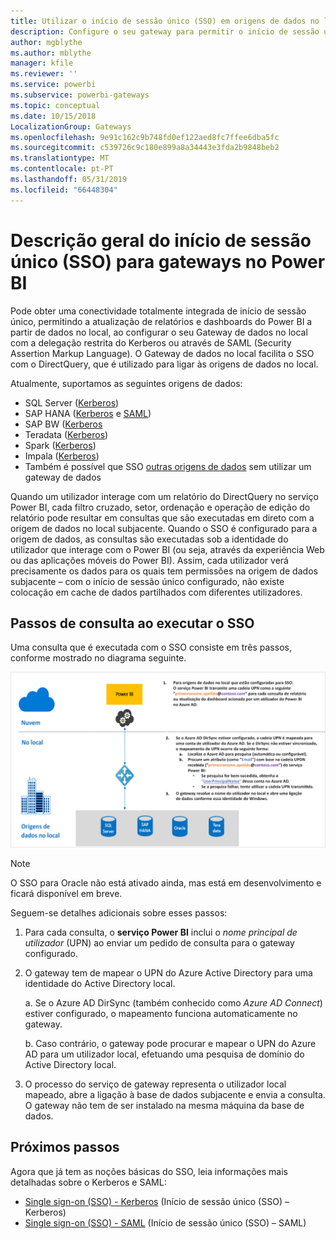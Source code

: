 ```yaml
---
title: Utilizar o início de sessão único (SSO) em origens de dados no local
description: Configure o seu gateway para permitir o início de sessão único (SSO) a partir do Power BI em origens de dados no local.
author: mgblythe
ms.author: mblythe
manager: kfile
ms.reviewer: ''
ms.service: powerbi
ms.subservice: powerbi-gateways
ms.topic: conceptual
ms.date: 10/15/2018
LocalizationGroup: Gateways
ms.openlocfilehash: 9e91c162c9b748fd0ef122aed8fc7ffee6dba5fc
ms.sourcegitcommit: c539726c9c180e899a8a34443e3fda2b9848beb2
ms.translationtype: MT
ms.contentlocale: pt-PT
ms.lasthandoff: 05/31/2019
ms.locfileid: "66448304"
---
```

# <a name="overview-of-single-sign-on-sso-for-gateways-in-power-bi"></a>Descrição geral do início de sessão único (SSO) para gateways no Power BI

Pode obter uma conectividade totalmente integrada de início de sessão único, permitindo a atualização de relatórios e dashboards do Power BI a partir de dados no local, ao configurar o seu Gateway de dados no local com a delegação restrita do Kerberos ou através de SAML (Security Assertion Markup Language). O Gateway de dados no local facilita o SSO com o DirectQuery, que é utilizado para ligar às origens de dados no local.

Atualmente, suportamos as seguintes origens de dados:

* SQL Server ([Kerberos](service-gateway-sso-kerberos.md))
* SAP HANA ([Kerberos](service-gateway-sso-kerberos.md) e [SAML](service-gateway-sso-saml.md))
* SAP BW ([Kerberos](service-gateway-sso-kerberos.md)
* Teradata ([Kerberos](service-gateway-sso-kerberos.md))
* Spark ([Kerberos](service-gateway-sso-kerberos.md))
* Impala ([Kerberos](service-gateway-sso-kerberos.md))
* Também é possível que SSO [outras origens de dados](desktop-directquery-data-sources.md#single-sign-on-sso-for-directquery-sources) sem utilizar um gateway de dados

Quando um utilizador interage com um relatório do DirectQuery no serviço Power BI, cada filtro cruzado, setor, ordenação e operação de edição do relatório pode resultar em consultas que são executadas em direto com a origem de dados no local subjacente.  Quando o SSO é configurado para a origem de dados, as consultas são executadas sob a identidade do utilizador que interage com o Power BI (ou seja, através da experiência Web ou das aplicações móveis do Power BI). Assim, cada utilizador verá precisamente os dados para os quais tem permissões na origem de dados subjacente – com o início de sessão único configurado, não existe colocação em cache de dados partilhados com diferentes utilizadores.

## <a name="query-steps-when-running-sso"></a>Passos de consulta ao executar o SSO

Uma consulta que é executada com o SSO consiste em três passos, conforme mostrado no diagrama seguinte.

![Passos de consulta com o SSO](media/service-gateway-sso-overview/sso-query-steps.png)

> [!NOTE]
> O SSO para Oracle não está ativado ainda, mas está em desenvolvimento e ficará disponível em breve.

Seguem-se detalhes adicionais sobre esses passos:

1. Para cada consulta, o **serviço Power BI** inclui o *nome principal de utilizador* (UPN) ao enviar um pedido de consulta para o gateway configurado.

2. O gateway tem de mapear o UPN do Azure Active Directory para uma identidade do Active Directory local.

   a.  Se o Azure AD DirSync (também conhecido como *Azure AD Connect*) estiver configurado, o mapeamento funciona automaticamente no gateway.

   b.  Caso contrário, o gateway pode procurar e mapear o UPN do Azure AD para um utilizador local, efetuando uma pesquisa de domínio do Active Directory local.

3. O processo do serviço de gateway representa o utilizador local mapeado, abre a ligação à base de dados subjacente e envia a consulta. O gateway não tem de ser instalado na mesma máquina da base de dados.

## <a name="next-steps"></a>Próximos passos

Agora que já tem as noções básicas do SSO, leia informações mais detalhadas sobre o Kerberos e SAML:

* [Single sign-on (SSO) - Kerberos](service-gateway-sso-kerberos.md) (Início de sessão único (SSO) – Kerberos)
* [Single sign-on (SSO) - SAML](service-gateway-sso-saml.md) (Início de sessão único (SSO) – SAML)
